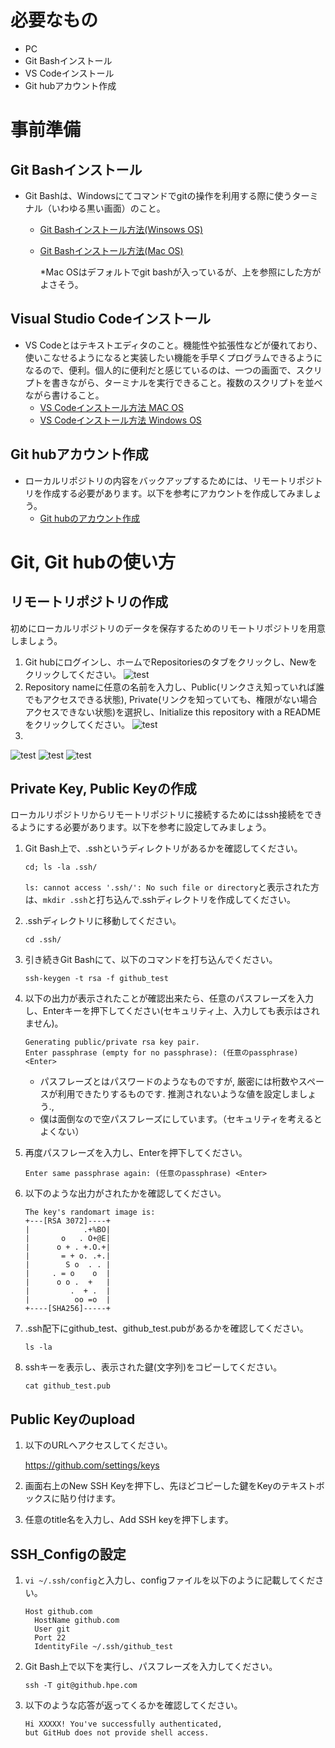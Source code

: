 # 必要なもの
+ PC
+ Git Bashインストール
+ VS Codeインストール
+ Git hubアカウント作成

# 事前準備
## Git Bashインストール
+ Git Bashは、Windowsにてコマンドでgitの操作を利用する際に使うターミナル（いわゆる黒い画面）のこと。
  + [Git Bashインストール方法(Winsows OS)](https://eng-entrance.com/git-install)
  + [Git Bashインストール方法(Mac OS)](https://qiita.com/NorsteinBekkler/items/a0622ee6a39d08d61b72)
  
    *Mac OSはデフォルトでgit bashが入っているが、上を参照にした方がよさそう。
## Visual Studio Codeインストール
+ VS Codeとはテキストエディタのこと。機能性や拡張性などが優れており、使いこなせるようになると実装したい機能を手早くプログラムできるようになるので、便利。個人的に便利だと感じているのは、一つの画面で、スクリプトを書きながら、ターミナルを実行できること。複数のスクリプトを並べながら書けること。
  + [VS Codeインストール方法 MAC OS](https://qiita.com/watamura/items/51c70fbb848e5f956fd6)
  + [VS Codeインストール方法 Windows OS](https://qiita.com/psychoroid/items/7d85ae6bade4a67aedb1)

## Git hubアカウント作成
+ ローカルリポジトリの内容をバックアップするためには、リモートリポジトリを作成する必要があります。以下を参考にアカウントを作成してみましょう。
  + [Git hubのアカウント作成](https://techacademy.jp/magazine/6235)

# Git, Git hubの使い方
## リモートリポジトリの作成
初めにローカルリポジトリのデータを保存するためのリモートリポジトリを用意しましょう。
1.  Git hubにログインし、ホームでRepositoriesのタブをクリックし、Newをクリックしてください。
![test](https://github.com/YKeito/Git_Info/blob/master/Img/2020-08-24-000005.bmp)
1.  Repository nameに任意の名前を入力し、Public(リンクさえ知っていれば誰でもアクセスできる状態), Private(リンクを知っていても、権限がない場合アクセスできない状態)を選択し、Initialize this repository with a READMEをクリックしてください。
![test](https://github.com/YKeito/Git_Info/blob/master/Img/2020-08-24-000006.bmp)
1.  
![test](https://github.com/YKeito/Git_Info/blob/master/Img/2020-08-24-000007.bmp)
![test](https://github.com/YKeito/Git_Info/blob/master/Img/2020-08-24-000008.bmp)
![test](https://github.com/YKeito/Git_Info/blob/master/Img/2020-08-24-000009.bmp)

## Private Key, Public Keyの作成
ローカルリポジトリからリモートリポジトリに接続するためにはssh接続をできるようにする必要があります。以下を参考に設定してみましょう。
1.  Git Bash上で、.sshというディレクトリがあるかを確認してください。  
    ```
    cd; ls -la .ssh/
    ```
    `ls: cannot access '.ssh/': No such file or directory`と表示された方は、`mkdir .ssh`と打ち込んで.sshディレクトリを作成してください。

1.  .sshディレクトリに移動してください。 
    ```
    cd .ssh/
    ```
1.  引き続きGit Bashにて、以下のコマンドを打ち込んでください。    
    ```
    ssh-keygen -t rsa -f github_test
    ```

1.  以下の出力が表示されたことが確認出来たら、任意のパスフレーズを入力し、Enterキーを押下してください(セキュリティ上、入力しても表示はされません)。  
    ```
    Generating public/private rsa key pair.
    Enter passphrase (empty for no passphrase): (任意のpassphrase) <Enter>
    ```
    * パスフレーズとはパスワードのようなものですが, 厳密には桁数やスペースが利用できたりするものです. 推測されないような値を設定しましょう.,
    * 僕は面倒なので空パスフレーズにしています。（セキュリティを考えるとよくない）

1.  再度パスフレーズを入力し、Enterを押下してください。
    ```
    Enter same passphrase again: (任意のpassphrase) <Enter>
    ```

1.  以下のような出力がされたかを確認してください。
    ```
    The key's randomart image is:
    +---[RSA 3072]----+
    |            .+%BO|
    |       o   . O+@E|
    |      o + . +.O.+|
    |       = + o. .+.|
    |        S o  . . |
    |     . = o    o  |
    |      o o .  +   |
    |         .  + .  |
    |          oo =o  |
    +----[SHA256]-----+
    ```

1.  .ssh配下にgithub_test、github_test.pubがあるかを確認してください。
    ```
    ls -la 
    ```

1.  sshキーを表示し、表示された鍵(文字列)をコピーしてください。
    ```
    cat github_test.pub
    ```

## Public Keyのupload
1.  以下のURLへアクセスしてください。

      https://github.com/settings/keys

1.  画面右上のNew SSH Keyを押下し、先ほどコピーした鍵をKeyのテキストボックスに貼り付けます。

1.  任意のtitle名を入力し、Add SSH keyを押下します。

## SSH_Configの設定
1. `vi ~/.ssh/config`と入力し、configファイルを以下のように記載してください。
    ```
    Host github.com
      HostName github.com
      User git
      Port 22
      IdentityFile ~/.ssh/github_test
    ```

1. Git Bash上で以下を実行し、パスフレーズを入力してください。
    ```
    ssh -T git@github.hpe.com
    ```

1. 以下のような応答が返ってくるかを確認してください。  
    ```
    Hi XXXXX! You've successfully authenticated,
    but GitHub does not provide shell access.
    ```
# 

